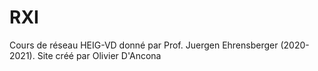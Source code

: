 # RXI
Cours de réseau HEIG-VD donné par Prof. Juergen Ehrensberger (2020-2021). Site créé par Olivier D'Ancona
